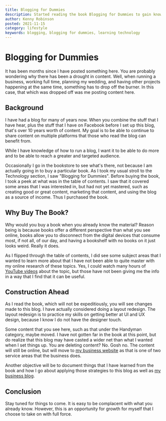 ```yaml
---
title: Blogging for Dummies
description: Started reading the book Blogging for Dummies to gain knowledge
author: Kenny Robinson
posted: 2021-11-15
category: lifestyle
keywords: blogging, blogging for dummies, learning technology
---
```


# Blogging for Dummies

It has been months since I have posted something here. You are probably wondering why there 
has been a drought in content. Well, when running a business, working full time, 
planning my wedding, and having other 
projects happening at the same time, something has to drop off the burner. In this case, that 
which was dropped off was me posting content here. 

## Background

I have had a blog for many of years now. When you combine the stuff that I have hear, plus the stuff 
that I have on Facebook before I set up this blog, that's over 10 years worth of content.  My goal is
to be able to continue to share content on multiple platforms that those who read the blog can
benefit from. 

While I have knowledge of how to run a blog, 
I want it to be able to do more and to be able to reach a greater and targeted audience. 

Occasionally I go in the bookstore to see what's there, not because I am actually going in to buy a
particular book. As I took my usual stroll to the Technology section, I saw "Blogging for Dummies". Before buying 
the book, I took a peek at what was in the table of contents. I saw that it covered some areas that I was 
interested in, but had not yet mastered, such as creating good or great content, marketing that content, 
and using the blog as a source of income. Thus I purchased the book. 

## Why Buy The Book?

Why would you buy a book when you already know the material? Reason being is because
books offer a different perspective than what you see online, books allow you to disconnect 
from the digital devices that consume most, if not all, of our day, and having a bookshelf 
with no books on it just looks weird. Really it does.

As I flipped through the table of contents, I did see some subject areas that I wanted to learn more 
about that I have not been able to quite master with my online research of these topics. Yes, I could
watch many hours of
<a href=”https://www.youtube.com/channel/UC4HCouBLtXD1j1U_17aBqig” target=”_blank”>YouTube videos</a> 
about the topic, but those have not been giving me the info in a way that I find that it can be useful. 

## Construction Ahead

As I read the book, which will not be expeditiously, you will see changes made to this blog. I have actually
considered doing a layout redesign. The layout redesign is to practice my skills on getting better at
UI and UX design, because I know I do not have the designer touch. 

Some content that you see here, such as that under the Handyman category, maybe moved.  I have not gotten
far in the book at this point, but do realize that this blog may have casted a wider net 
than what I wanted when I set things up. You are deleting content?  No.  Gosh no.  The content will 
still be online, but will move to 
<a href=”https://rhtservices.net” target=”_blank”>my business website</a> as that is one of two 
service areas that the business does. 

Another objective will be to document things that I have learned from the book and how I go about 
applying those strategies to this blog as well as 
<a href=”https://rhtservices.net” target=”_blank”>my business blog</a>.

## Conclusion

Stay tuned for things to come. It is easy to be complacent with what you already know. However, 
this is an opportunity for growth for myself that I choose to take on with full force. 

